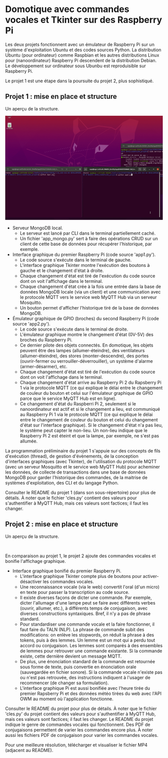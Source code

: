 # Domotique avec commandes vocales et Tkinter sur des Raspberry Pi

Les deux projets fonctionnent avec un émulateur de Raspberry Pi sur un système d'exploitation Ubuntu et des codes sources Python. La distribution Ubuntu (pour ordinateur) comme Raspbian et les autres distributions Linux pour (nanoordinateur) Raspberry Pi descendent de la distribution Debian. Le développement sur ordinateur sous Ubunbu est reproduisible sur Raspberry Pi.

Le projet 1 est une étape dans la poursuite du projet 2, plus sophistiqué.

## Projet 1 : mise en place et structure

Un aperçu de la structure.

<img src="img/projet_1.gif" alt="" width="800">

- Serveur MongoDB local.
    - Le serveur est lancé par CLI dans le terminal partiellement caché.
    - Un fichier 'app_mongo.py' sert à faire des opérations CRUD sur un client de cette base de données pour récupérer l'historique, par exemple.
- Interface graphique du premier Raspberry Pi (code source 'app1.py').
    - Le code source s'exécute dans le terminal de gauche.
    - L'interface graphique Tkinter montre l'exécution des boutons à gauche et le changement d'état à droite.
    - Chaque changement d'état est tiré de l'exécution du code source dont on voit l'affichage dans le terminal.
    - Chaque changement d'état crée à la fois une entrée dans la base de données MongoDB locale (via un client) et une communication avec le protocole MQTT vers le service web MyQTT Hub via un serveur Mosquitto.
    - Un bouton permet d'afficher l'historique tiré de la base de données MongoDB.
- Émulateur graphique de GPIO (broches) du second Raspberry Pi (code source 'app2.py').
    - Le code source s'exécute dans le terminal de droite.
    - L'émulateur graphique montre le changement d'état (0V-5V) des broches du Raspberry Pi.
    - Ce dernier pilote des objets connectés. En domotique, les objets peuvent être des lampes (allumer-éteindre), des ventilateurs (allumer-éteindre), des stores (monter-descendre), des portes (ouvrir-fermer ou verrouiller-déverrouiller), un système d'alarme (armer-désarmer), etc.
    - Chaque changement d'état est tiré de l'exécution du code source dont on voit l'affichage dans le terminal.
    - Chaque changement d'état arrive au Raspberry Pi 2 du Rapsberry Pi 1 via le protocole MQTT (ce qui explique le délai entre le changement de couleur du bouton et celui sur l'émulateur graphique de GPIO parce que le service MyQTT Hub est en ligne).
    - Ce changement d'état du Raspberri Pi 2, seulement si le nanoordinateur est actif et si le changement a lieu, est communiqué au Raspberry Pi 1 via le protocole MQTT (ce qui explique le délai entre le changement de couleur du bouton et celui du changement d'état sur l'interface graphique). Si le changement d'état n'a pas lieu, le système peut capter le non-lieu. Un non-lieu indique que le Raspberry Pi 2 est éteint et que la lampe, par exemple, ne s'est pas allumée.

La programmation préliminaire du projet 1 s'appuie sur des concepts de fils d'exécution (thread), de gestion d'évènements, de la conception d'interfaces graphiques (avec Tkinter), de l'utilisation du protocole MQTT (avec un serveur Mosquitto et le service web MyQTT Hub) pour acheminer les données, de collecte de transactions dans une base de données MongoDB pour garder l'historique des commandes, de la maitrise de systèmes d'exploitation, des CLI et du langage Python.

Consulter le README du projet 1 (dans son sous-répertoire) pour plus de détails. À noter que le fichier 'cles.py' contient des valeurs pour s'authentifier à MyQTT Hub, mais ces valeurs sont factices; il faut les changer.

## Projet 2 : mise en place et structure

Un aperçu de la structure.

<img src="img/projet_2.gif" alt="" width="800">

En comparaison au projet 1, le projet 2 ajoute des commandes vocales et bonifie l'affichage graphique.

- Interface graphique bonifié du premier Raspberry Pi.
    - L'interface graphique Tkinter compte plus de boutons pour activer-désactiver les commandes vocales.
    - Une reconnaissance vocale (via le web) convertit l'oral (d'un micro) en texte pour passer la transcription au code source.
    - Il existe diverses façons de dicter une commande. Par exemple, dicter l'allumage d'une lampe peut se faire avec différents verbes (ouvrir, allumer, etc.), à différents temps de conjugaison, avec diverses constructions syntaxiques. Bref, il n'y a pas de phrase standard.
    - Pour standardiser une commande vocale et la faire fonctionner, il faut faire du TALN (NLP). La phrase de commande subit des modifications: on enlève les stopwords, on réduit la phrase à des tokens, puis à des lemmes. Un lemme est un mot qui a perdu tout accord ou conjugaison. Les lemmes sont comparés à des ensembles de lemmes pour retrouver une commande existante. Si la commande existe, cette dernière devient un message MQTT.
    - De plus, une énonciation standard de la commande est retournée sous forme de texte, puis convertie en énonciation orale (sauvegardée en fichier sonore). Si la commande vocale n'existe pas ou n'est pas retrouvée, des instructions indiquent à l'usager de recommencer (de changer sa formulation).
    - L'interface graphique Pi est aussi bonifiée avec l'heure tirée du premier Rapsberry Pi et des données météo tirées du web avec l'API OWM au moment où l'application fonctionne.

Consulter le README du projet pour plus de détails. À noter que le fichier 'cles.py' du projet contient des valeurs pour s'authentifier à MyQTT Hub, mais ces valeurs sont factices; il faut les changer. Le README du projet indique le genre de commandes vocales qui fonctionnent. Des PDF de conjugaisons permettent de varier les commandes encore plus. À noter aussi les fichiers PDF de conjugaison pour varier les commandes vocales.

Pour une meilleure résolution, télécharger et visualiser le fichier MP4 (adjacent au README).
